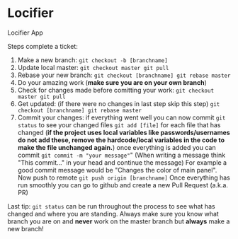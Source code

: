# Locifier
Locifier App

Steps complete a ticket:

1. Make a new branch:
	`git checkout -b [branchname]`
2. Update local master:
	`git checkout master
	git pull`
3. Rebase your new branch:
	`git checkout [branchname]
	git rebase master`
4. Do your amazing work (**make sure you are on your own branch**)
5. Check for changes made before comitting your work:
	`git checkout master
	git pull`
6. Get updated:
	(if there were no changes in last step skip this step)
	`git checkout [branchname]
	git rebase master`
7. Commit your changes:
	if everything went well you can now commit
	`git status` to see your changed files
	`git add [file]` for each file that has changed
	(**if the project uses local variables like passwords/usernames do not add these,
	remove the hardcode/local variables in the code to make the file unchanged again.**)
	once everything is added you can commit
	`git commit -m "your message"`" 
	(When writing a message think "This commit..." in your head and continue the message)
	For example a good commit message would be "Changes the color of main panel".
	Now push to remote
	`git push origin [branchname]`
	Once everything has run smoothly you can go to github and create a new Pull Request (a.k.a. PR)

Last tip:
`git status` can be run throughout the process to see what has changed and where you are standing.
Always make sure you know what branch you are on and **never** work on the master branch but **always** make a new branch!

	



